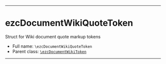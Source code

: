 ***

# ezcDocumentWikiQuoteToken

Struct for Wiki document quote markup tokens

* Full name: `\ezcDocumentWikiQuoteToken`
* Parent class: [`\ezcDocumentWikiToken`](./ezcDocumentWikiToken.md)

***

